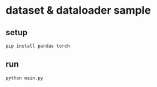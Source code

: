# dataset & dataloader sample

## setup

```shell
pip install pandas torch
```

## run

```shell
python main.py
```
